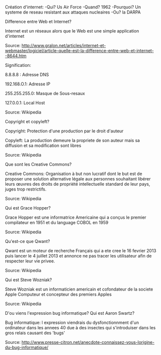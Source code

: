 Création d'internet:
-Qui? Us Air Force
-Quand? 1962
-Pourquoi? Un systeme de reseau resistant aux attaques nucleaires
-Ou? la DARPA

Difference entre Web et Internet?

Internet est un réseaux alors que le Web est une simple application d'internet

Source: http://www.gralon.net/articles/internet-et-webmaster/logiciel/article-quelle-est-la-difference-entre-web-et-internet--8644.htm

Signification:

8.8.8.8 : Adresse DNS

192.168.O.1: Adresse IP

255.255.255.0: Masque de Sous-resaux

127.0.0.1: Local Host

Source: Wikipedia

Copyright et copyleft?

Copyright: Protection d'une production par le droit d'auteur

Copyleft: La production demeure la propriete de son auteur mais sa diffusion et sa modification sont libres

Source: Wikipedia

Que sont les Creative Commons?

Creative Commons: Organisation à but non lucratif dont le but est de proposer une solution alternative légale aux personnes souhaitant libérer leurs œuvres des droits de propriété intellectuelle standard de leur pays, juges trop restrictifs.

Source: Wikipedia

Qui est Grace Hopper?

Grace Hopper est une informatrice Americaine qui a conçus le premier compilateur en 1951 et du language COBOL en 1959

Source: Wikipedia

Qu'est-ce que Qwant?

Qwant est un moteur de recherche Français qui a ete cree le 16 fevrier 2013 puis lancer le 4 juillet 2013 et annonce ne pas tracer les utilisateur afin de respecter leur vie privee.

Source: Wikipedia

Qui est Steve Wozniak?

Steve Wozniak est un informaticien americain et cofondateur de la societe Apple Computeur et concepteur des premiers Apples

Source: Wikipedia

D'ou viens l'expression bug informatique? Qui est Aaron Swartz?

Bug informatique: l expression viendrais du dysfonctionnment d'un ordinateur dans les annees 40 due à des insectes qui s'introduiser dans les gros relais causant des 'bugs'

Source: http://www.presse-citron.net/anecdote-connaissez-vous-lorigine-du-bug-informatique/
